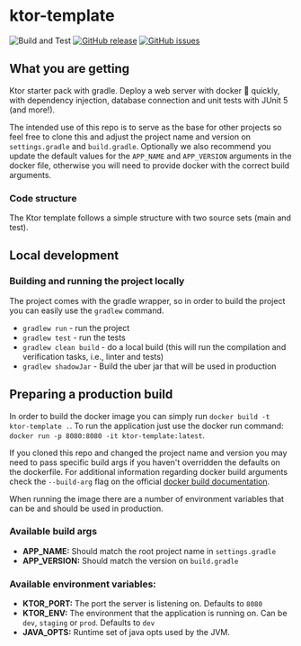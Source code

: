 # ktor-template

![Build and Test](https://github.com/aanciaes/ktor-template/workflows/Build%20and%20Test/badge.svg)
[![GitHub release](https://img.shields.io/github/release/aanciaes/ktor-template.svg)](https://github.com/aanciaes/ktor-template/releases/latest)
[![GitHub issues](https://img.shields.io/github/issues/aanciaes/ktor-template.svg)](https://github.com/aanciaes/ktor-template/issues/)

## What you are getting
Ktor starter pack with gradle. Deploy a web server with docker 🐳 quickly, with dependency injection, database 
connection and unit tests with JUnit 5 (and more!).

The intended use of this repo is to serve as the base for other projects so feel free to clone this and adjust the project
name and version on `settings.gradle` and `build.gradle`. Optionally we also recommend you update the default values 
for the `APP_NAME` and `APP_VERSION` arguments in the docker file, otherwise you will need to provide docker with the
correct build arguments.
 
### Code structure
The Ktor template follows a simple structure with two source sets (main and test).

## Local development
### Building and running the project locally
The project comes with the gradle wrapper, so in order to build the project you can easily use the `gradlew` command.

* `gradlew run` - run the project
* `gradlew test` - run the tests
* `gradlew clean build` - do a local build (this will run the compilation and verification tasks, i.e., linter and tests)
* `gradlew shadowJar` - Build the uber jar that will be used in production

## Preparing a production build

In order to build the docker image you can simply run `docker build -t ktor-template .`. To run the application just use
the docker run command: `docker run -p 8080:8080 -it ktor-template:latest`.

If you cloned this repo and changed the project name and version you may need to pass specific build args if you haven't 
overridden the defaults on the dockerfile. For additional information regarding docker build arguments check the `--build-arg` 
flag on the official [docker build documentation](https://docs.docker.com/engine/reference/commandline/build/).

When running the image there are a number of environment variables that can be and should be used in production.

### Available build args

- __APP_NAME:__ Should match the root project name in `settings.gradle`
- __APP_VERSION:__ Should match the version on `build.gradle`

### Available environment variables:

- __KTOR_PORT:__ The port the server is listening on. Defaults to `8080`
- __KTOR_ENV:__ The environment that the application is running on. Can be `dev`, `staging` or `prod`. Defaults to `dev`
- __JAVA_OPTS:__ Runtime set of java opts used by the JVM.